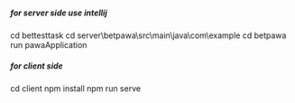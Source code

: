 ##### for server side use intellij
cd bettesttask 
cd server\betpawa\src\main\java\com\example
cd betpawa
run pawaApplication

##### for client side
cd client
npm install
npm run serve
